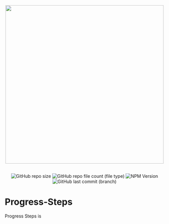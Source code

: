 <div align="center">
  <img src="https://github.com/yazansedih/Progress-Steps/assets/137224224/8ff774ee-9e3e-489d-8dc0-beb7b52a825a" width=500px/>
  <br />
  <br />

 ![GitHub repo size](https://img.shields.io/github/repo-size/yazansedih/Progress-Steps) ![GitHub repo file count (file type)](https://img.shields.io/github/directory-file-count/yazansedih/Progress-Steps) ![NPM Version](https://img.shields.io/npm/v/npm) ![GitHub last commit (branch)](https://img.shields.io/github/last-commit/yazansedih/Progress-Steps/main)
 
</div>  

<h1>Progress-Steps</h1>
Progress Steps is
